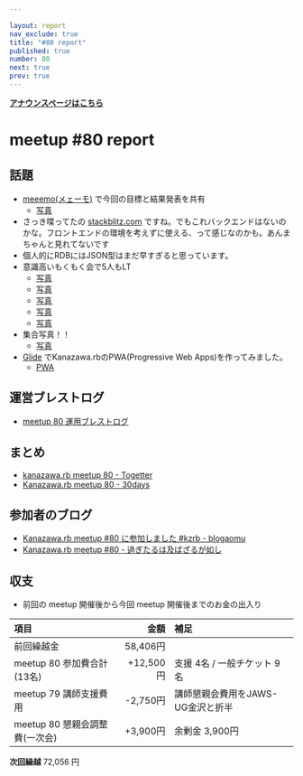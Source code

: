 ```yaml
---

layout: report
nav_exclude: true
title: "#80 report"
published: true
number: 80
next: true
prev: true
---
```


<div style="text-align: left;"><a href="/80/"><strong>アナウンスページはこちら</strong></a></div>

# meetup #80 report

## 話題

* [meeemo(メェーモ)](https://meeemo.space/) で今回の目標と結果発表を共有
  + [写真](http://30d.jp/kzrb/70/user/cotton/photo/128)
* さっき喋ってたの [stackblitz.com](https://stackblitz.com/) ですね。でもこれバックエンドはないのかな。フロントエンドの環境を考えずに使える、って感じなのかも。あんまちゃんと見れてないです
* 個人的にRDBにはJSON型はまだ早すぎると思っています。
* 意識高いもくもく会で5人もLT
  + [写真](https://www.instagram.com/kiyohara/p/Bwd8oN9g1eP/?utm_source=ig_twitter_share&igshid=1nfohtrwf2jmy)
  + [写真](https://www.instagram.com/kiyohara/p/Bwd8vWJAq-S/?utm_source=ig_twitter_share&igshid=1kndk5e6mt47j)
  + [写真](https://www.instagram.com/kiyohara/p/Bwd-eyzA34q/?utm_source=ig_twitter_share&igshid=5rdgu0i8sb36)
  + [写真](https://www.instagram.com/kiyohara/p/Bwd_c0lgDSQ/?utm_source=ig_twitter_share&igshid=7gdktj1sulb8)
  + [写真](https://www.instagram.com/kiyohara/p/BweGMuDAxAv/?utm_source=ig_twitter_share&igshid=oa4lggquzogt)
* 集合写真！！
  + [写真](https://twitter.com/kiyohara/status/1119516234842664960/photo/1)
* [Glide](https://www.glideapps.com/) でKanazawa.rbのPWA(Progressive Web Apps)を作ってみました。
  + [PWA](https://kanazawarb.glideapp.io/)

## 運営ブレストログ

* [meetup 80 運用ブレストログ](https://github.com/kanazawarb/meetup/wiki/meetup-80-%E9%81%8B%E7%94%A8%E3%83%96%E3%83%AC%E3%82%B9%E3%83%88%E3%83%AD%E3%82%B0)

## まとめ

* [kanazawa.rb meetup 80 - Togetter](https://togetter.com/li/1341092)
* [Kanazawa.rb meetup 80 - 30days](http://30d.jp/kzrb/70/)

## 参加者のブログ

* [Kanazawa.rb meetup #80 に参加しました #kzrb \- blogaomu](https://www.blogaomu.com/entry/kzrb80)
* [Kanazawa.rb meetup #80 \- 過ぎたるは及ばざるが如し](https://www.aligatame.net/entry/2019/04/23/225738)

## 収支

* 前回の meetup 開催後から今回 meetup 開催後までのお金の出入り

|項目                           |金額         |補足                                               |
|:------------------------------|------------:|:--------------------------------------------------|
| 前回繰越金                    |    58,406円 |                                                   |
| meetup 80 参加費合計(13名)    |   +12,500円 | 支援 4名 / 一般チケット 9名                          |
| meetup 79 講師支援費用        |    -2,750円 | 講師懇親会費用をJAWS-UG金沢と折半                     |
| meetup 80 懇親会調整費(一次会)|     +3,900円 | 余剰金 3,900円                                      |

**次回繰越**  72,056 円
